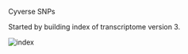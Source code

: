 Cyverse SNPs

Started by building index of transcriptome version 3.

![index](http://eagle.fish.washington.edu/cnidarian/skitch/_62__Discovery_Environment_1CA059D6.png)